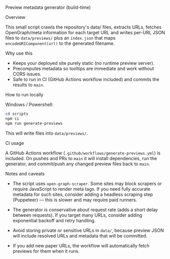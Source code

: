 Preview metadata generator (build-time)

Overview

This small script crawls the repository's data/ files, extracts URLs, fetches OpenGraph/meta information for each target URL and writes per-URL JSON files to `data/previews/` plus an `index.json` that maps `encodeURIComponent(url)` to the generated filename.

Why use this

- Keeps your deployed site purely static (no runtime preview server).
- Precomputes metadata so tooltips are immediate and work without CORS issues.
- Safe to run in CI (GitHub Actions workflow included) and commits the results to `main`.

How to run locally

Windows / Powershell:

```powershell
cd scripts
npm ci
npm run generate-previews
```

This will write files into `data/previews/`.

CI usage

A GitHub Actions workflow (`.github/workflows/generate-previews.yml`) is included. On pushes and PRs to `main` it will install dependencies, run the generator, and commit/push any changed preview files back to `main`.

Notes and caveats

- The script uses `open-graph-scraper`. Some sites may block scrapers or require JavaScript to render meta tags. If you need fully accurate metadata for such sites, consider adding a headless scraping step (Puppeteer) — this is slower and may require paid runners.

- The generator is conservative about request rate (adds a short delay between requests). If you target many URLs, consider adding exponential backoff and retry handling.

- Avoid storing private or sensitive URLs in `data/`, because preview JSON will include resolved URLs and metadata that will be committed.

- If you add new paper URLs, the workflow will automatically fetch previews for them when it runs.
